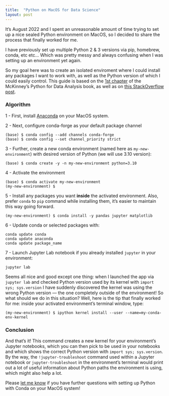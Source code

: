 ```yaml
---
title:  "Python on MacOS for Data Science"
layout: post
---
```


It’s August 2022 and I spent an unreasonable amount of time trying to set up a nice sealed Python environment on MacOS, so I decided to share the process that finally worked for me. 





I have previously set up multiple Python 2 & 3 versions via pip, homebrew, conda, etc etc… Which was pretty messy and always confusing when I was setting up an environment yet again.

So my goal here was to create an isolated enviroment where I could install any packages I want to work with, as well as the Python version of which I could easily control. This guide is based on the [1st chapter](https://wesmckinney.com/book/preliminaries.html#installation_mac) of the McKinney’s Python for Data Analysis book, as well as on [this StackOverflow post](https://stackoverflow.com/questions/58068818/how-to-use-jupyter-notebooks-in-a-conda-environment).

### Algorithm

1 - First, install [Anaconda](https://www.anaconda.com/) on your MacOS system.

2 - Next, configure conda-forge as your default package channel

```shell
(base) $ conda config --add channels conda-forge
(base) $ conda config --set channel_priority strict
```



3 - Further, create a new conda environment (named here as `my-new-environment`) with desired version of Python (we will use 3.10 version):

```shell
(base) $ conda create -y -n my-new-environment python=3.10
```



4 - Activate the environment

```shell
(base) $ conda activate my-new-environment
(my-new-environment) $
```



5 - Install any packages you want **inside** the activated environment. Also, prefer `conda` to `pip` command while installing them, it’s easier to maintain this way going forward.

```shell
(my-new-environment) $ conda install -y pandas jupyter matplotlib
```



6 - Update conda or selected packages with:

```shell
conda update conda
conda update anaconda 
conda update package_name
```



7 - Launch Jupyter Lab notebook if you already installed `jupyter` in your environment:

```shell
jupyter lab
```



Seems all nice and good except one thing: when I launched the app via `jupyter lab` and checked Python version used by its kernel with `import sys; sys.version` I have suddenly discovered the kernel was using the wrong Python version — the one completely outside of the environment! So what should we do in this situation? Well, here is the tip that finally worked for me: inside your activated environment’s terminal window, type:

```shell
(my-new-environment) $ ipython kernel install --user --name=my-conda-env-kernel
```



### Conclusion

And that’s it! This command creates a new kernel for your environment’s Jupyter notebooks, which you can then pick to be used in your notebooks and which shows the correct Python version with `import sys; sys.version`. By the way, the `!jupyter-troubleshoot` command used within a Jupyter notebook or `jupyter-troubleshoot` in the environment’s terminal would print out a lot of useful information about Python paths the environment is using, which might also help a lot. 

Please [let me know](https://docs.google.com/forms/d/e/1FAIpQLSew1RoP25e-oMoSCbqkKta9mxYJcwb2amqofNpDGtRYrxR8WA/viewform) if you have further questions with setting up Python with Conda on your MacOS system!